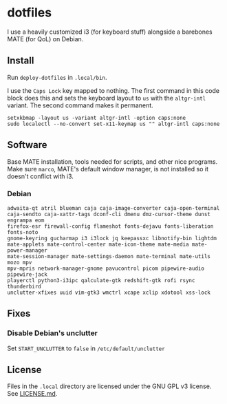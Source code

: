 # dotfiles

I use a heavily customized i3 (for keyboard stuff) alongside a barebones MATE
(for QoL) on Debian.

## Install

Run `deploy-dotfiles` in `.local/bin`.

I use the `Caps Lock` key mapped to nothing.  The first command in this code
block does this and sets the keyboard layout to `us` with the `altgr-intl`
variant.  The second command makes it permanent.
```
setxkbmap -layout us -variant altgr-intl -option caps:none
sudo localectl --no-convert set-x11-keymap us "" altgr-intl caps:none
```

## Software

Base MATE installation, tools needed for scripts, and other nice programs.
Make sure `marco`, MATE's default window manager, is not installed so it
doesn't conflict with i3.

### Debian

```
adwaita-qt atril blueman caja caja-image-converter caja-open-terminal
caja-sendto caja-xattr-tags dconf-cli dmenu dmz-cursor-theme dunst engrampa eom
firefox-esr firewall-config flameshot fonts-dejavu fonts-liberation fonts-noto
gnome-keyring gucharmap i3 i3lock jq keepassxc libnotify-bin lightdm
mate-applets mate-control-center mate-icon-theme mate-media mate-power-manager
mate-session-manager mate-settings-daemon mate-terminal mate-utils mozo mpv
mpv-mpris network-manager-gnome pavucontrol picom pipewire-audio pipewire-jack
playerctl python3-i3ipc qalculate-gtk redshift-gtk rofi rsync thunderbird
unclutter-xfixes uuid vim-gtk3 wmctrl xcape xclip xdotool xss-lock
```

## Fixes

### Disable Debian's unclutter

Set `START_UNCLUTTER` to `false` in `/etc/default/unclutter`

## License

Files in the `.local` directory are licensed under the GNU GPL v3 license.  See
[LICENSE.md](LICENSE.md).
